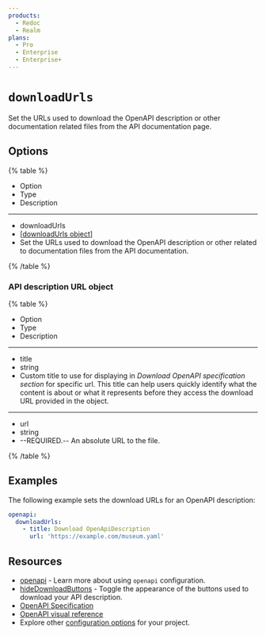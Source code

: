 ```yaml
---
products:
  - Redoc
  - Realm
plans:
  - Pro
  - Enterprise
  - Enterprise+
---
```

# `downloadUrls`

Set the URLs used to download the OpenAPI description or other documentation related files from the API documentation page.

## Options

{% table %}

- Option
- Type
- Description

---

- downloadUrls
- [[downloadUrls object](#api-description-url-object)]
- Set the URLs used to download the OpenAPI description or other related to documentation files from the API documentation.

{% /table %}

### API description URL object

{% table %}

- Option
- Type
- Description

---

- title
- string
-
  Custom title to use for displaying in _Download OpenAPI specification section_ for specific url.
  This title can help users quickly identify what the content is about
  or what it represents before they access the download URL provided in the object.

---

- url
- string
-
  --REQUIRED.--
  An absolute URL to the file.

{% /table %}

## Examples

The following example sets the download URLs for an OpenAPI description:

```yaml {% title="redocly.yaml" %}
openapi:
  downloadUrls:
    - title: Download OpenApiDescription
      url: 'https://example.com/museum.yaml'
```

## Resources

- [openapi](./index.md) - Learn more about using `openapi` configuration.
- [hideDownloadButtons](./hide-download-buttons.md) - Toggle the appearance of the buttons used to download your API description.
- [OpenAPI Specification](https://spec.openapis.org/oas/latest.html)
- [OpenAPI visual reference](https://redocly.com/learn/openapi/openapi-visual-reference)
- Explore other [configuration options](../index.md) for your project.
